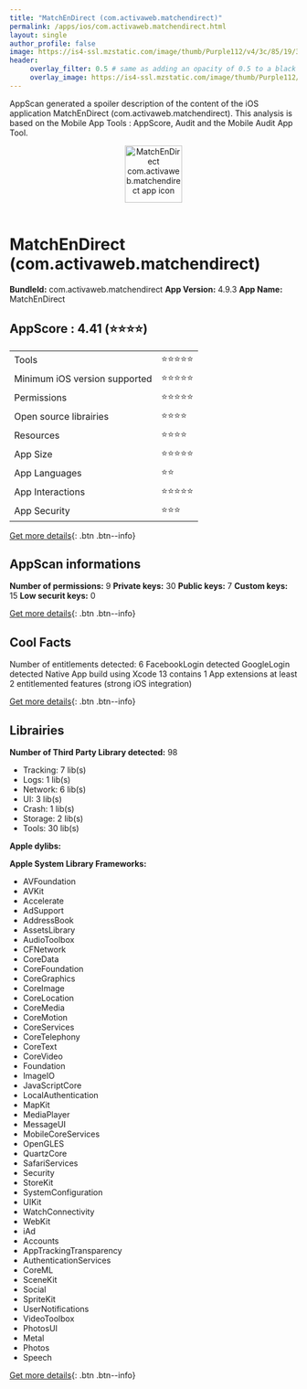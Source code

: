```yaml
---
title: "MatchEnDirect (com.activaweb.matchendirect)"
permalink: /apps/ios/com.activaweb.matchendirect.html
layout: single
author_profile: false
image: https://is4-ssl.mzstatic.com/image/thumb/Purple112/v4/3c/85/19/3c8519a8-a404-f7c1-c83a-c8aff5a9bfe5/contsched.fswgkcut.png/512x512bb.jpg
header: 
     overlay_filter: 0.5 # same as adding an opacity of 0.5 to a black background
     overlay_image: https://is4-ssl.mzstatic.com/image/thumb/Purple112/v4/3c/85/19/3c8519a8-a404-f7c1-c83a-c8aff5a9bfe5/contsched.fswgkcut.png/512x512bb.jpg
---
```

AppScan generated a spoiler description of the content of the iOS application MatchEnDirect (com.activaweb.matchendirect). This analysis is based on the Mobile App Tools : AppScore, Audit and the Mobile Audit App Tool.

  
  
<div style="text-align: center;"><img src="https://is4-ssl.mzstatic.com/image/thumb/Purple112/v4/3c/85/19/3c8519a8-a404-f7c1-c83a-c8aff5a9bfe5/contsched.fswgkcut.png/512x512bb.jpg" width="100" height="100" alt="MatchEnDirect com.activaweb.matchendirect app icon"></div></br>
  
# MatchEnDirect (com.activaweb.matchendirect)

**BundleId:** com.activaweb.matchendirect
**App Version:** 4.9.3
**App Name:** MatchEnDirect


## AppScore : 4.41 (⭐️⭐️⭐️⭐️) 

<table>
<tr><td> Tools </td><td> ⭐️⭐️⭐️⭐️⭐️ </td></tr>
<tr><td> Minimum iOS version supported </td><td> ⭐️⭐️⭐️⭐️⭐️ </td></tr>
<tr><td> Permissions </td><td> ⭐️⭐️⭐️⭐️⭐️ </td></tr>
<tr><td> Open source librairies </td><td> ⭐️⭐️⭐️⭐️ </td></tr>
<tr><td> Resources </td><td> ⭐️⭐️⭐️⭐️ </td></tr>
<tr><td> App Size </td><td> ⭐️⭐️⭐️⭐️⭐️ </td></tr>
<tr><td> App Languages </td><td> ⭐️⭐️ </td></tr>
<tr><td> App Interactions </td><td> ⭐️⭐️⭐️⭐️⭐️ </td></tr>
<tr><td> App Security </td><td> ⭐️⭐️⭐️ </td></tr>
</table>

[Get more details](/pricing.html){: .btn .btn--info}  
  
## AppScan informations 

**Number of permissions:** 9
**Private keys:** 30
**Public keys:** 7
**Custom keys:** 15
**Low securit keys:** 0
  
[Get more details](/pricing.html){: .btn .btn--info}

## Cool Facts

Number of entitlements detected: 6
FacebookLogin detected
GoogleLogin detected
Native App
build using Xcode 13
contains 1 App extensions
at least 2 entitlemented features (strong iOS integration)
  
[Get more details](/pricing.html){: .btn .btn--info}

## Librairies 
**Number of Third Party Library detected:** 98
- Tracking: 7 lib(s)
- Logs: 1 lib(s)
- Network: 6 lib(s)
- UI: 3 lib(s)
- Crash: 1 lib(s)
- Storage: 2 lib(s)
- Tools: 30 lib(s)

**Apple dylibs:**


**Apple System Library Frameworks:**
- AVFoundation
- AVKit
- Accelerate
- AdSupport
- AddressBook
- AssetsLibrary
- AudioToolbox
- CFNetwork
- CoreData
- CoreFoundation
- CoreGraphics
- CoreImage
- CoreLocation
- CoreMedia
- CoreMotion
- CoreServices
- CoreTelephony
- CoreText
- CoreVideo
- Foundation
- ImageIO
- JavaScriptCore
- LocalAuthentication
- MapKit
- MediaPlayer
- MessageUI
- MobileCoreServices
- OpenGLES
- QuartzCore
- SafariServices
- Security
- StoreKit
- SystemConfiguration
- UIKit
- WatchConnectivity
- WebKit
- iAd
- Accounts
- AppTrackingTransparency
- AuthenticationServices
- CoreML
- SceneKit
- Social
- SpriteKit
- UserNotifications
- VideoToolbox
- PhotosUI
- Metal
- Photos
- Speech


  
[Get more details](/pricing.html){: .btn .btn--info}

